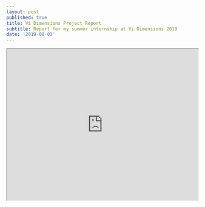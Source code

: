 ```yaml
---
layout: post
published: true
title: Vi Dimensions Project Report
subtitle: Report for my summer internship at Vi Dimensions 2019
date: '2019-08-03'
---
```

<iframe src="http://agastyaseth.me/Documents/ViD_report.pdf" width="100%" height="400"></iframe>
